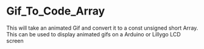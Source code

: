# Gif_To_Code_Array
This will take an animated Gif and convert it to a const unsigned short Array. This can be used to display animated gifs on a Arduino or Lillygo LCD screen
